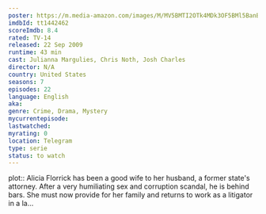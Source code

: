 ```yaml
---
poster: https://m.media-amazon.com/images/M/MV5BMTI2OTk4MDk3OF5BMl5BanBnXkFtZTcwMTY3NTc3Mg@@._V1_SX300.jpg
imdbId: tt1442462
scoreImdb: 8.4
rated: TV-14
released: 22 Sep 2009
runtime: 43 min
cast: Julianna Margulies, Chris Noth, Josh Charles
director: N/A
country: United States
seasons: 7
episodes: 22
language: English
aka: 
genre: Crime, Drama, Mystery
mycurrentepisode: 
lastwatched: 
myrating: 0
location: Telegram
type: serie
status: to watch
---
```


plot:: Alicia Florrick has been a good wife to her husband, a former state's attorney. After a very humiliating sex and corruption scandal, he is behind bars. She must now provide for her family and returns to work as a litigator in a la...